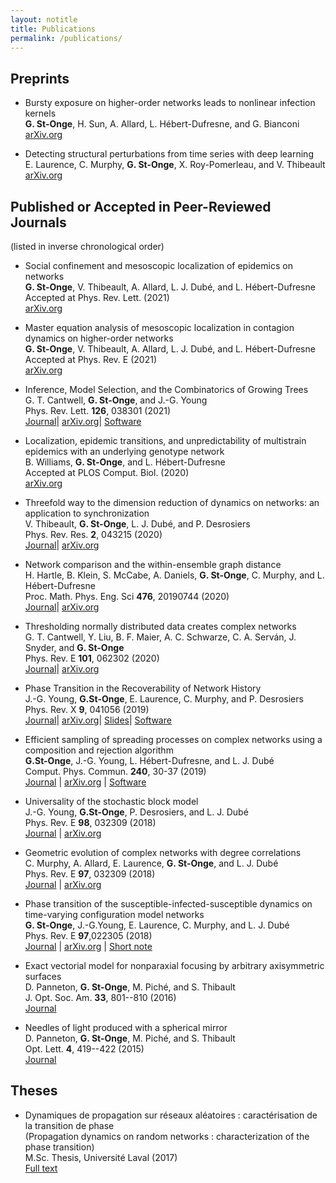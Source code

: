 ```yaml
---
layout: notitle
title: Publications
permalink: /publications/
---
```



## Preprints
* <span class="pub-title">Bursty exposure on higher-order networks leads to nonlinear infection kernels</span><br>
**G. St-Onge**, H. Sun, A. Allard, L. Hébert-Dufresne, and G. Bianconi <br>
[arXiv.org](https://arxiv.org/abs/2101.07229)

* <span class="pub-title">Detecting structural perturbations from time series with deep learning</span><br>
E. Laurence, C. Murphy, **G. St-Onge**, X. Roy-Pomerleau, and V. Thibeault <br>
[arXiv.org](https://arxiv.org/abs/2006.05232)

## Published or Accepted in Peer-Reviewed Journals

<p>(listed in inverse chronological order)</p>

* <span class="pub-title">Social confinement and mesoscopic localization of epidemics on networks</span><br>
**G. St-Onge**, V. Thibeault, A. Allard, L. J. Dubé, and L. Hébert-Dufresne <br>
Accepted at Phys. Rev. Lett. (2021) <br>
[arXiv.org](https://arxiv.org/abs/2003.05924)


* <span class="pub-title">Master equation analysis of mesoscopic localization in contagion dynamics on higher-order networks</span><br>
**G. St-Onge**, V. Thibeault, A. Allard, L. J. Dubé, and L. Hébert-Dufresne <br>
Accepted at Phys. Rev. E (2021) <br>
[arXiv.org](https://arxiv.org/abs/2004.10203)


* <span class="pub-title">Inference, Model Selection, and the Combinatorics of Growing Trees</span><br>
G. T. Cantwell, **G. St-Onge**, and J.-G. Young <br>
Phys. Rev. Lett. **126**, 038301 (2021) <br>
[Journal](https://journals.aps.org/prl/abstract/10.1103/PhysRevLett.126.038301)|
[arXiv.org](https://arxiv.org/abs/1910.04788)|
[Software](https://github.com/gcant/temporal-recovery-tree-py)


* <span class="pub-title">Localization, epidemic transitions, and unpredictability of multistrain epidemics with an underlying genotype network</span><br>
B. Williams, **G. St-Onge**, and L. Hébert-Dufresne <br>
Accepted at PLOS Comput. Biol. (2020) <br>
[arXiv.org](https://arxiv.org/abs/2007.07429)

* <span class="pub-title">Threefold way to the dimension reduction of dynamics on networks: an application to synchronization</span><br>
 V. Thibeault, **G. St-Onge**, L. J. Dubé, and P. Desrosiers <br>
Phys. Rev. Res. **2**, 043215 (2020) <br>
[Journal](https://doi.org/10.1103/PhysRevResearch.2.043215)|
[arXiv.org](https://arxiv.org/abs/2005.10922)

* <span class="pub-title">Network comparison and the within-ensemble graph distance</span><br>
H. Hartle, B. Klein, S. McCabe, A. Daniels, **G. St-Onge**, C. Murphy, and L. Hébert-Dufresne <br>
Proc. Math. Phys. Eng. Sci **476**, 20190744 (2020) <br>
[Journal](https://doi.org/10.1098/rspa.2019.0744)|
[arXiv.org](https://arxiv.org/abs/2008.02415)

* <span class="pub-title">Thresholding normally distributed data creates complex networks</span><br>
G. T. Cantwell, Y. Liu, B. F. Maier, A. C. Schwarze, C. A. Serván, J. Snyder, and **G. St-Onge** <br>
Phys. Rev. E **101**, 062302 (2020) <br>
[Journal](https://doi.org/10.1103/PhysRevE.101.062302)|
[arXiv.org](https://arxiv.org/abs/1902.08278)

* <span class="pub-title">Phase Transition in the Recoverability of Network History</span><br>
J.-G. Young, **G.St-Onge**, E. Laurence, C. Murphy, and P. Desrosiers<br>
Phys. Rev. X **9**, 041056 (2019) <br>
[Journal](https://doi.org/10.1103/PhysRevX.9.041056)|
[arXiv.org](https://arxiv.org/abs/1803.09191)|
[Slides](https://speakerdeck.com/jgyou/network-archaeology-phase-transition-in-the-recoverability-of-network-history)|
[Software](https://github.com/jg-you/network-archaeology)

* <span class="pub-title">Efficient sampling of spreading processes on complex networks using a 
composition and rejection algorithm </span><br>
**G.St-Onge**, J.-G. Young, L. Hébert-Dufresne, and L. J. Dubé <br>
Comput. Phys. Commun. **240**, 30-37 (2019) <br>
[Journal](https://doi.org/10.1016/j.cpc.2019.02.008) |
[arXiv.org](http://arxiv.org/abs/1808.05859) |
[Software](https://github.com/gstonge/spreading_CR)


* <span class="pub-title">Universality of the stochastic block model</span><br>
J.-G. Young, **G.St-Onge**, P. Desrosiers, and L. J. Dubé<br>
Phys. Rev. E **98**, 032309 (2018) <br>
[Journal](https://doi.org/10.1103/PhysRevE.98.032309) |
[arXiv.org](http://arxiv.org/abs/1806.04214)

* <span class="pub-title">Geometric evolution of complex networks with degree correlations </span><br>
C. Murphy, A. Allard, E. Laurence, **G. St-Onge**, and L. J. Dubé <br>
Phys. Rev. E **97**, 032309 (2018) <br>
[Journal](https://doi.org/10.1103/PhysRevE.97.032309) |
[arXiv.org](https://arxiv.org/abs/1710.01600)

* <span class="pub-title">Phase transition of the susceptible-infected-susceptible dynamics on
time-varying configuration model networks</span><br> 
**G. St-Onge**, J.-G.Young, E. Laurence, C. Murphy, and L. J. Dubé<br> 
Phys. Rev. E **97**,022305 (2018)<br> 
[Journal](https://doi.org/10.1103/PhysRevE.97.022305) |
[arXiv.org](https://arxiv.org/abs/1709.09257) |
[Short note](https://arxiv.org/abs/1701.01740)

* <span class="pub-title">Exact vectorial model for nonparaxial focusing by arbitrary axisymmetric
  surfaces </span><br>
D. Panneton, **G. St-Onge**, M. Piché, and S. Thibault <br>
J. Opt. Soc. Am. **33**, 801--810 (2016) <br>
[Journal](https://doi.org/10.1364/JOSAA.33.000801)

* <span class="pub-title">Needles of light produced with a spherical mirror </span><br>
D. Panneton, **G. St-Onge**, M. Piché, and S. Thibault <br>
Opt. Lett. **4**, 419--422 (2015) <br>
[Journal](https://doi.org/10.1364/OL.40.000419)


## Theses

* Dynamiques de propagation sur réseaux aléatoires : caractérisation de la 
transition de phase <br> 
(Propagation dynamics on random networks : characterization of the phase
transition)<br>
M.Sc. Thesis, Université Laval (2017)<br>
[Full text](https://www.dynamica.phy.ulaval.ca/fileadmin/theses/St-Onge17_master.pdf)
